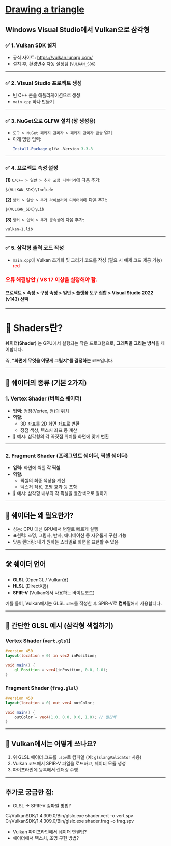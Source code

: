 # [Drawing a triangle](https://docs.vulkan.org/tutorial/latest/00_Introduction.html)

## Windows Visual Studio에서 Vulkan으로 삼각형

### ✅ 1. Vulkan SDK 설치
- 공식 사이트: https://vulkan.lunarg.com/
- 설치 후, 환경변수 자동 설정됨 (`VULKAN_SDK`)

---

### ✅ 2. Visual Studio 프로젝트 생성
- 빈 C++ 콘솔 애플리케이션으로 생성
- `main.cpp` 하나 만들기

---

### ✅ 3. NuGet으로 GLFW 설치 (창 생성용)
- `도구 > NuGet 패키지 관리자 > 패키지 관리자 콘솔` 열기
- 아래 명령 입력:
  ```powershell
  Install-Package glfw -Version 3.3.8
  ```

---

### ✅ 4. 프로젝트 속성 설정
**(1)** `C/C++ > 일반 > 추가 포함 디렉터리`에 다음 추가:
```
$(VULKAN_SDK)\Include
```

**(2)** `링커 > 일반 > 추가 라이브러리 디렉터리`에 다음 추가:
```
$(VULKAN_SDK)\Lib
```

**(3)** `링커 > 입력 > 추가 종속성`에 다음 추가:
```
vulkan-1.lib
```

---

### ✅ 5. 삼각형 출력 코드 작성
- `main.cpp`에 Vulkan 초기화 및 그리기 코드를 작성 (필요 시 예제 코드 제공 가능)
<span style="color:red"> red </span>
### <span style="color:red">오류 해결방안 / VS 17 이상을 설정해야 함.</span>
#### 프로젝트 > 속성 > 구성 속성 > 일반 > 플랫폼 도구 집합 > Visual Studio 2022 (v143) 선택

---

# 🎨 Shaders란?

**쉐이더(Shader)** 는 GPU에서 실행되는 작은 프로그램으로, **그래픽을 그리는 방식**을 제어합니다.

즉, **"화면에 무엇을 어떻게 그릴지"를 결정하는 코드**입니다.

---

## 🧩 쉐이더의 종류 (기본 2가지)

### 1. **Vertex Shader (버텍스 쉐이더)**
- **입력:** 정점(Vertex, 점)의 위치
- **역할:**  
  - 3D 좌표를 2D 화면 좌표로 변환
  - 정점 색상, 텍스처 좌표 등 계산
- 📌 예시: 삼각형의 각 꼭짓점 위치를 화면에 맞게 변환

---

### 2. **Fragment Shader (프래그먼트 쉐이더, 픽셀 쉐이더)**
- **입력:** 화면에 찍힐 **각 픽셀**
- **역할:**  
  - 픽셀의 최종 색상을 계산
  - 텍스처 적용, 조명 효과 등 포함
- 📌 예시: 삼각형 내부의 각 픽셀을 빨간색으로 칠하기

---

## 🎯 쉐이더는 왜 필요한가?

- 성능: CPU 대신 GPU에서 병렬로 빠르게 실행
- 표현력: 조명, 그림자, 반사, 애니메이션 등 자유롭게 구현 가능
- 맞춤 렌더링: 내가 원하는 스타일로 화면을 표현할 수 있음

---

## 🛠 쉐이더 언어
- **GLSL** (OpenGL / Vulkan용)
- **HLSL** (DirectX용)
- **SPIR-V** (Vulkan에서 사용하는 바이트코드)

예를 들어, Vulkan에서는 GLSL 코드를 작성한 후 SPIR-V로 **컴파일**해서 사용합니다.

---

## 📄 간단한 GLSL 예시 (삼각형 색칠하기)

### Vertex Shader (`vert.glsl`)
```glsl
#version 450
layout(location = 0) in vec2 inPosition;

void main() {
    gl_Position = vec4(inPosition, 0.0, 1.0);
}
```

### Fragment Shader (`frag.glsl`)
```glsl
#version 450
layout(location = 0) out vec4 outColor;

void main() {
    outColor = vec4(1.0, 0.0, 0.0, 1.0); // 빨간색
}
```

---

## 🧪 Vulkan에서는 어떻게 쓰나요?

1. 위 GLSL 쉐이더 코드를 `.spv`로 컴파일 (예: `glslangValidator` 사용)
2. Vulkan 코드에서 SPIR-V 파일을 로드하고, 쉐이더 모듈 생성
3. 파이프라인에 등록해서 렌더링 수행

---

## 추가로 궁금한 점:
- GLSL → SPIR-V 컴파일 방법?

C:/VulkanSDK/1.4.309.0/Bin/glslc.exe shader.vert -o vert.spv
C:/VulkanSDK/1.4.309.0/Bin/glslc.exe shader.frag -o frag.spv

- Vulkan 파이프라인에서 쉐이더 연결법?
- 쉐이더에서 텍스처, 조명 구현 방법?


